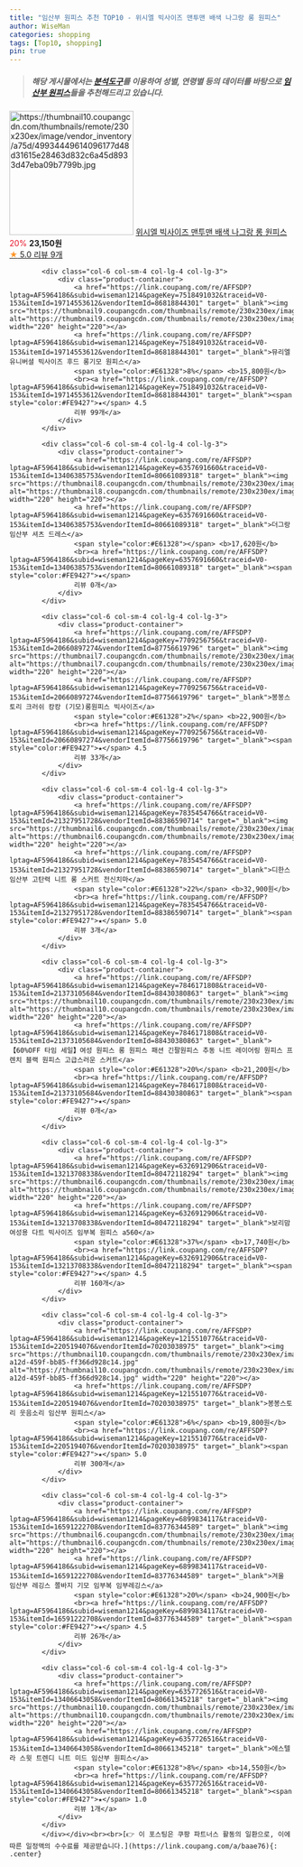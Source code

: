 ```yaml
---
title: "임산부 원피스 추천 TOP10 - 위시엘 빅사이즈 맨투맨 배색 나그랑 롱 원피스"
author: WiseMan
categories: shopping
tags: [Top10, shopping]
pin: true
---
```


> ##### 해당 게시물에서는 [**분석도구**](https://itemscout.io/)를 이용하여 **성별**, **연령별** 등의 데이터를 바탕으로 [**임산부 원피스**](https://link.coupang.com/a/baae76)들을 추천해드리고 있습니다.
<div class="container"><div class="row">
            <div class="col-6 col-sm-4 col-lg-4 col-lg-3">
                <div class="product-container">
                    <a href="https://link.coupang.com/re/AFFSDP?lptag=AF5964186&subid=wiseman1214&pageKey=7656793041&traceid=V0-153&itemId=20387984149&vendorItemId=87544754514" target="_blank"><img src="https://thumbnail10.coupangcdn.com/thumbnails/remote/230x230ex/image/vendor_inventory/a75d/49934449614096177d48d31615e28463d832c6a45d8933d47eba09b7799b.jpg" alt="https://thumbnail10.coupangcdn.com/thumbnails/remote/230x230ex/image/vendor_inventory/a75d/49934449614096177d48d31615e28463d832c6a45d8933d47eba09b7799b.jpg" width="220" height="220"></a>
                    <a href="https://link.coupang.com/re/AFFSDP?lptag=AF5964186&subid=wiseman1214&pageKey=7656793041&traceid=V0-153&itemId=20387984149&vendorItemId=87544754514" target="_blank">위시엘 빅사이즈 맨투맨 배색 나그랑 롱 원피스</a>
                    <span style="color:#E61328">20%</span> <b>23,150원</b>
                    <br><a href="https://link.coupang.com/re/AFFSDP?lptag=AF5964186&subid=wiseman1214&pageKey=7656793041&traceid=V0-153&itemId=20387984149&vendorItemId=87544754514" target="_blank"><span style="color:#FE9427">★</span> 5.0
                    리뷰 9개</a>
                </div>
            </div>
            
            <div class="col-6 col-sm-4 col-lg-4 col-lg-3">
                <div class="product-container">
                    <a href="https://link.coupang.com/re/AFFSDP?lptag=AF5964186&subid=wiseman1214&pageKey=7518491032&traceid=V0-153&itemId=19714553612&vendorItemId=86818844301" target="_blank"><img src="https://thumbnail9.coupangcdn.com/thumbnails/remote/230x230ex/image/rs_quotation_api/rjlezqyv/ed1a6c07e03f443cbf09b50167ad2e03.jpg" alt="https://thumbnail9.coupangcdn.com/thumbnails/remote/230x230ex/image/rs_quotation_api/rjlezqyv/ed1a6c07e03f443cbf09b50167ad2e03.jpg" width="220" height="220"></a>
                    <a href="https://link.coupang.com/re/AFFSDP?lptag=AF5964186&subid=wiseman1214&pageKey=7518491032&traceid=V0-153&itemId=19714553612&vendorItemId=86818844301" target="_blank">뮤리엘 유니버셜 빅사이즈 후드 롱기모 원피스</a>
                    <span style="color:#E61328">8%</span> <b>15,800원</b>
                    <br><a href="https://link.coupang.com/re/AFFSDP?lptag=AF5964186&subid=wiseman1214&pageKey=7518491032&traceid=V0-153&itemId=19714553612&vendorItemId=86818844301" target="_blank"><span style="color:#FE9427">★</span> 4.5
                    리뷰 99개</a>
                </div>
            </div>
            
            <div class="col-6 col-sm-4 col-lg-4 col-lg-3">
                <div class="product-container">
                    <a href="https://link.coupang.com/re/AFFSDP?lptag=AF5964186&subid=wiseman1214&pageKey=6357691660&traceid=V0-153&itemId=13406385753&vendorItemId=80661089318" target="_blank"><img src="https://thumbnail8.coupangcdn.com/thumbnails/remote/230x230ex/image/rs_quotation_api/etfrapg9/86f0cc7baa2041abb3f062f6f5430cd6.jpg" alt="https://thumbnail8.coupangcdn.com/thumbnails/remote/230x230ex/image/rs_quotation_api/etfrapg9/86f0cc7baa2041abb3f062f6f5430cd6.jpg" width="220" height="220"></a>
                    <a href="https://link.coupang.com/re/AFFSDP?lptag=AF5964186&subid=wiseman1214&pageKey=6357691660&traceid=V0-153&itemId=13406385753&vendorItemId=80661089318" target="_blank">더그랑 임산부 셔츠 드레스</a>
                    <span style="color:#E61328"></span> <b>17,620원</b>
                    <br><a href="https://link.coupang.com/re/AFFSDP?lptag=AF5964186&subid=wiseman1214&pageKey=6357691660&traceid=V0-153&itemId=13406385753&vendorItemId=80661089318" target="_blank"><span style="color:#FE9427">★</span> 
                    리뷰 0개</a>
                </div>
            </div>
            
            <div class="col-6 col-sm-4 col-lg-4 col-lg-3">
                <div class="product-container">
                    <a href="https://link.coupang.com/re/AFFSDP?lptag=AF5964186&subid=wiseman1214&pageKey=7709256756&traceid=V0-153&itemId=20660897274&vendorItemId=87756619796" target="_blank"><img src="https://thumbnail7.coupangcdn.com/thumbnails/remote/230x230ex/image/vendor_inventory/8ab4/4611383140df4dcf2e4f70856707cb9b816ce13246d9cf804cd096344af1.jpg" alt="https://thumbnail7.coupangcdn.com/thumbnails/remote/230x230ex/image/vendor_inventory/8ab4/4611383140df4dcf2e4f70856707cb9b816ce13246d9cf804cd096344af1.jpg" width="220" height="220"></a>
                    <a href="https://link.coupang.com/re/AFFSDP?lptag=AF5964186&subid=wiseman1214&pageKey=7709256756&traceid=V0-153&itemId=20660897274&vendorItemId=87756619796" target="_blank">봉봉스토리 크러쉬 캉캉 (기모)롱원피스 빅사이즈</a>
                    <span style="color:#E61328">2%</span> <b>22,900원</b>
                    <br><a href="https://link.coupang.com/re/AFFSDP?lptag=AF5964186&subid=wiseman1214&pageKey=7709256756&traceid=V0-153&itemId=20660897274&vendorItemId=87756619796" target="_blank"><span style="color:#FE9427">★</span> 4.5
                    리뷰 33개</a>
                </div>
            </div>
            
            <div class="col-6 col-sm-4 col-lg-4 col-lg-3">
                <div class="product-container">
                    <a href="https://link.coupang.com/re/AFFSDP?lptag=AF5964186&subid=wiseman1214&pageKey=7835454766&traceid=V0-153&itemId=21327951728&vendorItemId=88386590714" target="_blank"><img src="https://thumbnail6.coupangcdn.com/thumbnails/remote/230x230ex/image/vendor_inventory/5f3c/c275801188b5a547e303a1abeff0cf54c69dcba2e6bdb837e5d0261d2138.jpg" alt="https://thumbnail6.coupangcdn.com/thumbnails/remote/230x230ex/image/vendor_inventory/5f3c/c275801188b5a547e303a1abeff0cf54c69dcba2e6bdb837e5d0261d2138.jpg" width="220" height="220"></a>
                    <a href="https://link.coupang.com/re/AFFSDP?lptag=AF5964186&subid=wiseman1214&pageKey=7835454766&traceid=V0-153&itemId=21327951728&vendorItemId=88386590714" target="_blank">디한스 임산부 고탄력 니트 롱 스커트 전신치마</a>
                    <span style="color:#E61328">22%</span> <b>32,900원</b>
                    <br><a href="https://link.coupang.com/re/AFFSDP?lptag=AF5964186&subid=wiseman1214&pageKey=7835454766&traceid=V0-153&itemId=21327951728&vendorItemId=88386590714" target="_blank"><span style="color:#FE9427">★</span> 5.0
                    리뷰 3개</a>
                </div>
            </div>
            
            <div class="col-6 col-sm-4 col-lg-4 col-lg-3">
                <div class="product-container">
                    <a href="https://link.coupang.com/re/AFFSDP?lptag=AF5964186&subid=wiseman1214&pageKey=7846171808&traceid=V0-153&itemId=21373105684&vendorItemId=88430380863" target="_blank"><img src="https://thumbnail10.coupangcdn.com/thumbnails/remote/230x230ex/image/vendor_inventory/dad1/f6cba05a1316a8c601eba803d636cb84841ae9ddfd903ab71cbd0ff9bbc5.jpg" alt="https://thumbnail10.coupangcdn.com/thumbnails/remote/230x230ex/image/vendor_inventory/dad1/f6cba05a1316a8c601eba803d636cb84841ae9ddfd903ab71cbd0ff9bbc5.jpg" width="220" height="220"></a>
                    <a href="https://link.coupang.com/re/AFFSDP?lptag=AF5964186&subid=wiseman1214&pageKey=7846171808&traceid=V0-153&itemId=21373105684&vendorItemId=88430380863" target="_blank">【60%OFF 타임 세일】여성 원피스 롱 원피스 패션 긴팔원피스 추동 니트 레이어링 원피스 프렌치 블랙 원피스 고급스러운 스커트</a>
                    <span style="color:#E61328">20%</span> <b>21,200원</b>
                    <br><a href="https://link.coupang.com/re/AFFSDP?lptag=AF5964186&subid=wiseman1214&pageKey=7846171808&traceid=V0-153&itemId=21373105684&vendorItemId=88430380863" target="_blank"><span style="color:#FE9427">★</span> 
                    리뷰 0개</a>
                </div>
            </div>
            
            <div class="col-6 col-sm-4 col-lg-4 col-lg-3">
                <div class="product-container">
                    <a href="https://link.coupang.com/re/AFFSDP?lptag=AF5964186&subid=wiseman1214&pageKey=6326912906&traceid=V0-153&itemId=13213708338&vendorItemId=80472118294" target="_blank"><img src="https://thumbnail6.coupangcdn.com/thumbnails/remote/230x230ex/image/rs_quotation_api/wr0z9yeg/d2751eef00554230a20fa9455393186c.jpg" alt="https://thumbnail6.coupangcdn.com/thumbnails/remote/230x230ex/image/rs_quotation_api/wr0z9yeg/d2751eef00554230a20fa9455393186c.jpg" width="220" height="220"></a>
                    <a href="https://link.coupang.com/re/AFFSDP?lptag=AF5964186&subid=wiseman1214&pageKey=6326912906&traceid=V0-153&itemId=13213708338&vendorItemId=80472118294" target="_blank">보리맘 여성용 다트 빅사이즈 임부복 원피스 a560</a>
                    <span style="color:#E61328">37%</span> <b>17,740원</b>
                    <br><a href="https://link.coupang.com/re/AFFSDP?lptag=AF5964186&subid=wiseman1214&pageKey=6326912906&traceid=V0-153&itemId=13213708338&vendorItemId=80472118294" target="_blank"><span style="color:#FE9427">★</span> 4.5
                    리뷰 160개</a>
                </div>
            </div>
            
            <div class="col-6 col-sm-4 col-lg-4 col-lg-3">
                <div class="product-container">
                    <a href="https://link.coupang.com/re/AFFSDP?lptag=AF5964186&subid=wiseman1214&pageKey=1215510776&traceid=V0-153&itemId=2205194076&vendorItemId=70203038975" target="_blank"><img src="https://thumbnail10.coupangcdn.com/thumbnails/remote/230x230ex/image/retail/images/2020/01/28/10/6/3f597ae1-a12d-459f-bb85-ff366d928c14.jpg" alt="https://thumbnail10.coupangcdn.com/thumbnails/remote/230x230ex/image/retail/images/2020/01/28/10/6/3f597ae1-a12d-459f-bb85-ff366d928c14.jpg" width="220" height="220"></a>
                    <a href="https://link.coupang.com/re/AFFSDP?lptag=AF5964186&subid=wiseman1214&pageKey=1215510776&traceid=V0-153&itemId=2205194076&vendorItemId=70203038975" target="_blank">봉봉스토리 웃음소리 임산부 원피스</a>
                    <span style="color:#E61328">6%</span> <b>19,800원</b>
                    <br><a href="https://link.coupang.com/re/AFFSDP?lptag=AF5964186&subid=wiseman1214&pageKey=1215510776&traceid=V0-153&itemId=2205194076&vendorItemId=70203038975" target="_blank"><span style="color:#FE9427">★</span> 5.0
                    리뷰 300개</a>
                </div>
            </div>
            
            <div class="col-6 col-sm-4 col-lg-4 col-lg-3">
                <div class="product-container">
                    <a href="https://link.coupang.com/re/AFFSDP?lptag=AF5964186&subid=wiseman1214&pageKey=6899834117&traceid=V0-153&itemId=16591222708&vendorItemId=83776344589" target="_blank"><img src="https://thumbnail6.coupangcdn.com/thumbnails/remote/230x230ex/image/vendor_inventory/3e7c/6dac2d13455118f5403ac41c79e531a17af19174b19ed19a887141679692.jpg" alt="https://thumbnail6.coupangcdn.com/thumbnails/remote/230x230ex/image/vendor_inventory/3e7c/6dac2d13455118f5403ac41c79e531a17af19174b19ed19a887141679692.jpg" width="220" height="220"></a>
                    <a href="https://link.coupang.com/re/AFFSDP?lptag=AF5964186&subid=wiseman1214&pageKey=6899834117&traceid=V0-153&itemId=16591222708&vendorItemId=83776344589" target="_blank">겨울 임산부 레깅스 쫄바지 기모 임부복 임부레깅스</a>
                    <span style="color:#E61328">20%</span> <b>24,900원</b>
                    <br><a href="https://link.coupang.com/re/AFFSDP?lptag=AF5964186&subid=wiseman1214&pageKey=6899834117&traceid=V0-153&itemId=16591222708&vendorItemId=83776344589" target="_blank"><span style="color:#FE9427">★</span> 4.5
                    리뷰 26개</a>
                </div>
            </div>
            
            <div class="col-6 col-sm-4 col-lg-4 col-lg-3">
                <div class="product-container">
                    <a href="https://link.coupang.com/re/AFFSDP?lptag=AF5964186&subid=wiseman1214&pageKey=6357726516&traceid=V0-153&itemId=13406643058&vendorItemId=80661345218" target="_blank"><img src="https://thumbnail10.coupangcdn.com/thumbnails/remote/230x230ex/image/rs_quotation_api/tzg3oyxm/d24d912ab37847a7822f23bd96c361f2.jpg" alt="https://thumbnail10.coupangcdn.com/thumbnails/remote/230x230ex/image/rs_quotation_api/tzg3oyxm/d24d912ab37847a7822f23bd96c361f2.jpg" width="220" height="220"></a>
                    <a href="https://link.coupang.com/re/AFFSDP?lptag=AF5964186&subid=wiseman1214&pageKey=6357726516&traceid=V0-153&itemId=13406643058&vendorItemId=80661345218" target="_blank">에스텔라 스윗 트렌디 니트 미드 임산부 원피스</a>
                    <span style="color:#E61328">8%</span> <b>14,550원</b>
                    <br><a href="https://link.coupang.com/re/AFFSDP?lptag=AF5964186&subid=wiseman1214&pageKey=6357726516&traceid=V0-153&itemId=13406643058&vendorItemId=80661345218" target="_blank"><span style="color:#FE9427">★</span> 1.0
                    리뷰 1개</a>
                </div>
            </div>
            </div></div><br><br>[👉 이 포스팅은 쿠팡 파트너스 활동의 일환으로, 이에 따른 일정액의 수수료를 제공받습니다.](https://link.coupang.com/a/baae76){: .center}